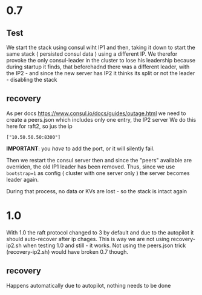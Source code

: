 # 0.7 

## Test

We start the stack using consul wiht IP1 and then, taking it down to start the same stack ( persisted consul data ) using a different IP.
We therefor provoke the only consul-leader in the cluster to lose his leadership because during startup it finds, that beforehadnd there was a 
different leader, with the IP2 - and since the new server has IP2 it thinks its split or not the leader - disabling the stack



## recovery

As per docs https://www.consul.io/docs/guides/outage.html we need to create a peers.json which includes only one entry, the IP2 server
We do this here for raft2, so jus the ip

    ["10.50.50.50:8300"]
    
**IMPORTANT**: you _have_ to add the port, or it will silently fail.    
    
Then we restart the consul server then and since the "peers" available are overriden, the old IP1 leader has been removed. Thus, since we use `bootstrap=1`
as config ( cluster with one server only ) the server becomes leader again.

During that process, no data or KVs are lost - so the stack is intact again

# 1.0

With 1.0 the raft protocol changed to 3 by default and due to the autopilot it should auto-recover after ip chages.
This is way we are not using recovery-ip2.sh when testing 1.0 and still - it works. Not using the peers.json trick (recovery-ip2.sh) would have broken 0.7 though.
   
## recovery

Happens automatically due to autopilot, nothing needs to be done   
